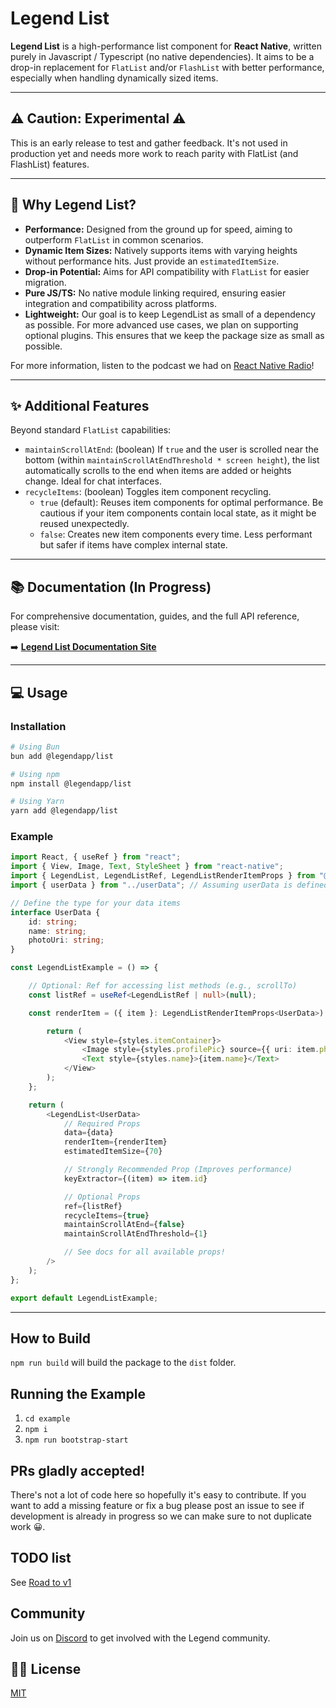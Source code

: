 # Legend List 

**Legend List** is a high-performance list component for **React Native**, written purely in Javascript / Typescript (no native dependencies). It aims to be a drop-in replacement for `FlatList` and/or `FlashList` with better performance, especially when handling dynamically sized items.

---

## ⚠️ Caution: Experimental ⚠️ 

This is an early release to test and gather feedback. It's not used in production yet and needs more work to reach parity with FlatList (and FlashList) features.

---

## 🤔 Why Legend List?

*   **Performance:** Designed from the ground up for speed, aiming to outperform `FlatList` in common scenarios.
*   **Dynamic Item Sizes:** Natively supports items with varying heights without performance hits. Just provide an `estimatedItemSize`.
*   **Drop-in Potential:** Aims for API compatibility with `FlatList` for easier migration.
*   **Pure JS/TS:** No native module linking required, ensuring easier integration and compatibility across platforms.
*   **Lightweight:** Our goal is to keep LegendList as small of a dependency as possible. For more advanced use cases, we plan on supporting optional plugins. This ensures that we keep the package size as small as possible.

For more information, listen to the podcast we had on [React Native Radio](https://infinite.red/react-native-radio/rnr-325-legend-list-with-jay-meistrich)!

---
## ✨ Additional Features 

Beyond standard `FlatList` capabilities:

*   `maintainScrollAtEnd`: (boolean) If `true` and the user is scrolled near the bottom (within `maintainScrollAtEndThreshold * screen height`), the list automatically scrolls to the end when items are added or heights change. Ideal for chat interfaces.
*   `recycleItems`: (boolean) Toggles item component recycling.
    *   `true` (default): Reuses item components for optimal performance. Be cautious if your item components contain local state, as it might be reused unexpectedly.
    *   `false`: Creates new item components every time. Less performant but safer if items have complex internal state.

---

## 📚 Documentation (In Progress)

For comprehensive documentation, guides, and the full API reference, please visit:

➡️ **[Legend List Documentation Site](https://www.legendapp.com/open-source/list)**

---

## 💻 Usage

### Installation

```bash
# Using Bun
bun add @legendapp/list

# Using npm
npm install @legendapp/list

# Using Yarn
yarn add @legendapp/list
```

### Example
```ts
import React, { useRef } from "react"; 
import { View, Image, Text, StyleSheet } from "react-native";
import { LegendList, LegendListRef, LegendListRenderItemProps } from "@legendapp/list";
import { userData } from "../userData"; // Assuming userData is defined elsewhere

// Define the type for your data items
interface UserData {
    id: string;
    name: string;
    photoUri: string;
}

const LegendListExample = () => {

    // Optional: Ref for accessing list methods (e.g., scrollTo)
    const listRef = useRef<LegendListRef | null>(null);

    const renderItem = ({ item }: LegendListRenderItemProps<UserData>) => {

        return (
            <View style={styles.itemContainer}>
                <Image style={styles.profilePic} source={{ uri: item.photoUri }} />
                <Text style={styles.name}>{item.name}</Text>
            </View>
        );
    };

    return (
        <LegendList<UserData>
            // Required Props
            data={data}
            renderItem={renderItem} 
            estimatedItemSize={70} 

            // Strongly Recommended Prop (Improves performance)
            keyExtractor={(item) => item.id} 

            // Optional Props
            ref={listRef} 
            recycleItems={true}   
            maintainScrollAtEnd={false} 
            maintainScrollAtEndThreshold={1} 

            // See docs for all available props!
        />
    );
};

export default LegendListExample;

```

---

## How to Build

`npm run build` will build the package to the `dist` folder.

## Running the Example

1. `cd example`
2. `npm i`
3. `npm run bootstrap-start`

## PRs gladly accepted!

There's not a lot of code here so hopefully it's easy to contribute. If you want to add a missing feature or fix a bug please post an issue to see if development is already in progress so we can make sure to not duplicate work 😀.

## TODO list

See [Road to v1](https://github.com/LegendApp/legend-list/issues/28)

## Community

Join us on [Discord](https://discord.gg/tuW2pAffjA) to get involved with the Legend community.

## 👩‍⚖️ License

[MIT](LICENSE)
